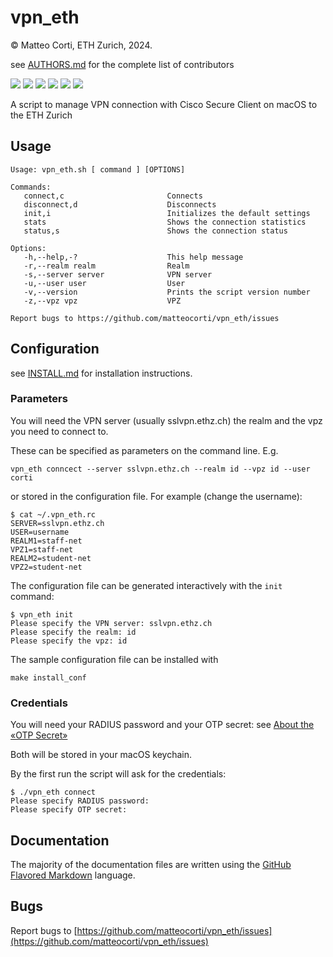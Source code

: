 # vpn\_eth

 &copy; Matteo Corti, ETH Zurich, 2024.

 see [AUTHORS.md](AUTHORS.md) for the complete list of contributors

![](https://img.shields.io/github/v/release/matteocorti/vpn_eth)&nbsp;![](https://img.shields.io/github/downloads/matteocorti/vpn_eth/latest/total)&nbsp;![](https://img.shields.io/github/downloads/matteocorti/vpn_eth/total)&nbsp;![](https://img.shields.io/github/license/matteocorti/vpn_eth)&nbsp;![](https://img.shields.io/github/stars/matteocorti/vpn_eth)&nbsp;![](https://img.shields.io/github/forks/matteocorti/vpn_eth)

A script to manage VPN connection with Cisco Secure Client on macOS to the ETH Zurich

## Usage
```text
Usage: vpn_eth.sh [ command ] [OPTIONS]

Commands:
   connect,c                       Connects
   disconnect,d                    Disconnects
   init,i                          Initializes the default settings
   stats                           Shows the connection statistics
   status,s                        Shows the connection status

Options:
   -h,--help,-?                    This help message
   -r,--realm realm                Realm
   -s,--server server              VPN server
   -u,--user user                  User
   -v,--version                    Prints the script version number
   -z,--vpz vpz                    VPZ

Report bugs to https://github.com/matteocorti/vpn_eth/issues
```

## Configuration

see [INSTALL.md](INSTALL.md) for installation instructions.

### Parameters

You will need the VPN server (usually sslvpn.ethz.ch) the realm and the vpz you need to connect to.

These can be specified as parameters on the command line. E.g.

```
vpn_eth conncect --server sslvpn.ethz.ch --realm id --vpz id --user corti
```

or stored in the configuration file. For example (change the username):

```
$ cat ~/.vpn_eth.rc
SERVER=sslvpn.ethz.ch
USER=username
REALM1=staff-net
VPZ1=staff-net
REALM2=student-net
VPZ2=student-net
```

The configuration file can be generated interactively with the ```init``` command:

```
$ vpn_eth init
Please specify the VPN server: sslvpn.ethz.ch
Please specify the realm: id
Please specify the vpz: id
```

The sample configuration file can be installed with

```
make install_conf
```

### Credentials

You will need your RADIUS password and your OTP secret: see  [About the «OTP Secret»](https://github.com/matteocorti/vpn_eth/wiki/OTP-Secret)

Both will be stored in your macOS keychain.

By the first run the script will ask for the credentials:

```text
$ ./vpn_eth connect
Please specify RADIUS password:
Please specify OTP secret:
```


## Documentation

The majority of the documentation files are written using the [GitHub Flavored Markdown](https://github.github.com/gfm/) language.

## Bugs

Report bugs to [https://github.com/matteocorti/vpn_eth/issues](https://github.com/matteocorti/vpn_eth/issues)

